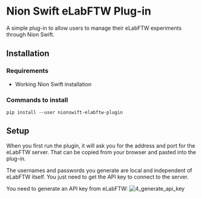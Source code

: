 # Nion Swift eLabFTW Plug-in ##
A simple plug-in to allow users to manage their eLabFTW experiments through Nion Swift.

## Installation ##

### Requirements ###

* Working Nion Swift installation

### Commands to install ###
```
pip install --user nionswift-elabftw-plugin
```

## Setup ##
When you first run the plugin, it will ask you for the address and port for the eLabFTW server. That can be copied from your browser and pasted into the plug-in.

The usernames and passwords you generate are local and independent of eLabFTW itself. You just need to get the API key to connect to the server.

You need to generate an API key from eLabFTW:
![4_generate_api_key](https://user-images.githubusercontent.com/11227940/78170600-d73a7580-745b-11ea-9caf-b3b9c87fe7bd.png)
